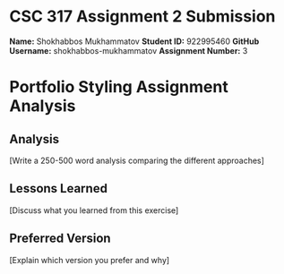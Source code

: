 # CSC 317 Assignment 2 Submission

**Name:** Shokhabbos Mukhammatov
**Student ID:** 922995460
**GitHub Username:** shokhabbos-mukhammatov
**Assignment Number:** 3

# Portfolio Styling Assignment Analysis

## Analysis
[Write a 250-500 word analysis comparing the different approaches]

## Lessons Learned
[Discuss what you learned from this exercise]

## Preferred Version
[Explain which version you prefer and why]